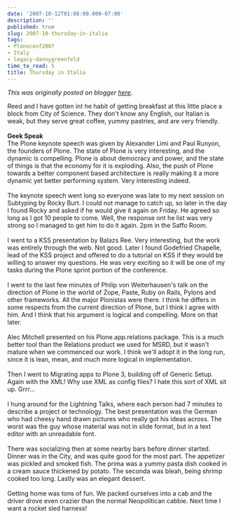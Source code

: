 ```yaml
---
date: '2007-10-12T01:06:00.000-07:00'
description: ''
published: true
slug: 2007-10-thursday-in-italia
tags:
- Ploneconf2007
- Italy
- legacy-dannygreenfeld
time_to_read: 5
title: Thursday in Italia
---
```


*This was originally posted on blogger [here](https://dannygreenfeld.blogspot.com/2007/10/thursday-in-italia.html)*.

Reed and I have gotten int he habit of getting breakfast at this little place a block from City of Science. They don't know any English, our Italian is weak, but they serve great coffee, yummy pastries, and are very friendly.<br /><br /><span style="font-weight: bold;">Geek Speak<br /></span>The Plone keynote speech was given by Alexander Limi and Paul Runyon, the founders of Plone. The state of Plone is very interesting, and the dynamic is compelling. Plone is about democracy and power, and the state of things is that the economy for it is exploding. Also, the push of Plone towards a better component based architecture is really making it a more dynamic yet better performing system. Very interesting indeed.<br /><br />The keynote speech went long so everyone was late to my next session on Subtyping by Rocky Burt. I could not manage to catch up, so later in the day I found Rocky and asked if he would give it again on Friday. He agreed so long as I got 10 people to come. Well, the response ont he list was very strong so I managed to get him to do it again. 2pm in the Saffo Room.<br /><br />I went to a KSS presentation by Balazs Ree. Very interesting, but the work was entirely through the web. Not good. Later I found Godefried Chapelle, lead of the KSS project and offered to do a tutorial on KSS if they would be willing to answer my questions. He was very exciting so it will be one of my tasks during the Plone sprint portion of the conference.<br /><br />I went to the last few minutes of Philip von Weiterhausen's talk on the direction of Plone in the world of Zope, Paste, Ruby on Rails, Pylons and other frameworks. All the major Plonistas were there. I think he differs in some respects from the current direction of Plone, but I think I agree with him. And I think that his argument is logical and compelling. More on that later.<br /><br />Alec Mitchell presented on his Plone.app.relations package. This is a much better tool than the Relations product we used for MSRD, but it wasn't mature when we commenced our work. I think we'll adopt it in the long run, since it is lean, mean, and much more logical in implementation.<br /><br />Then I went to Migrating apps to Plone 3, building off of Generic Setup. Again with the XML! Why use XML as config files? I hate this sort of XML sit up. Grrr...<br /><br />I hung around for the Lightning Talks, where each person had 7 minutes to describe a project or technology. The best presentation was the German who had cheesy hand drawn pictures who really got his ideas across. The worst was the guy whose material was not in slide format, but in a text editor with an unreadable font.<br /><br />There was socializing then at some nearby bars before dinner started. Dinner was in the City, and was quite good for the most part. The appetizer was pickled and smoked fish. The prima was a yummy pasta dish cooked in a cream sauce thickened by potato. The seconda was bleah, being shrimp cooked too long. Lastly was an elegant dessert.<br /><br />Getting home was tons of fun. We packed ourselves into a cab and the driver drove even crazier than the normal Neopolitican cabbie. Next time I want a rocket sled harness!